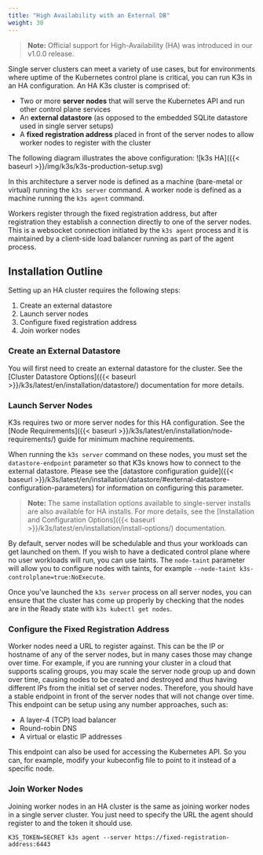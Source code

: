 ```yaml
---
title: "High Availability with an External DB"
weight: 30
---
```


>**Note:** Official support for High-Availability (HA) was introduced in our v1.0.0 release.

Single server clusters can meet a variety of use cases, but for environments where uptime of the Kubernetes control plane is critical, you can run K3s in an HA configuration. An HA K3s cluster is comprised of:

* Two or more **server nodes** that will serve the Kubernetes API and run other control plane services
* An **external datastore** (as opposed to the embedded SQLite datastore used in single server setups)
* A **fixed registration address** placed in front of the server nodes to allow worker nodes to register with the cluster

The following diagram illustrates the above configuration:
![k3s HA]({{< baseurl >}}/img/k3s/k3s-production-setup.svg)

In this architecture a server node is defined as a machine (bare-metal or virtual) running the `k3s server` command. A worker node is defined as a machine running the `k3s agent` command.

Workers register through the fixed registration address, but after registration they establish a connection directly to one of the server nodes. This is a websocket connection initiated by the `k3s agent` process and it is maintained by a client-side load balancer running as part of the agent process.

Installation Outline
--------------------
Setting up an HA cluster requires the following steps:

1. Create an external datastore
2. Launch server nodes
3. Configure fixed registration address
4. Join worker nodes

### Create an External Datastore
You will first need to create an external datastore for the cluster. See the [Cluster Datastore Options]({{< baseurl >}}/k3s/latest/en/installation/datastore/) documentation for more details.

### Launch Server Nodes
K3s requires two or more server nodes for this HA configuration. See the [Node Requirements]({{< baseurl >}}/k3s/latest/en/installation/node-requirements/) guide for minimum machine requirements.

When running the `k3s server` command on these nodes, you must set the `datastore-endpoint` parameter so that K3s knows how to connect to the external datastore. Please see the [datastore configuration guide]({{< baseurl >}}/k3s/latest/en/installation/datastore/#external-datastore-configuration-parameters) for information on configuring this parameter.

> **Note:** The same installation options available to single-server installs are also available for HA installs. For more details, see the [Installation and Configuration Options]({{< baseurl >}}/k3s/latest/en/installation/install-options/) documentation.

By default, server nodes will be schedulable and thus your workloads can get launched on them. If you wish to have a dedicated control plane where no user workloads will run, you can use taints. The <span style='white-space: nowrap'>`node-taint`</span> parameter will allow you to configure nodes with taints, for example <span style='white-space: nowrap'>`--node-taint k3s-controlplane=true:NoExecute`</span>.

Once you've launched the `k3s server` process on all server nodes, you can ensure that the cluster has come up properly by checking that the nodes are in the Ready state with `k3s kubectl get nodes`.

### Configure the Fixed Registration Address
Worker nodes need a URL to register against. This can be the IP or hostname of any of the server nodes, but in many cases those may change over time. For example, if you are running your cluster in a cloud that supports scaling groups, you may scale the server node group up and down over time, causing nodes to be created and destroyed and thus having different IPs from the initial set of server nodes. Therefore, you should have a stable endpoint in front of the server nodes that will not change over time. This endpoint can be setup using any number approaches, such as:

* A layer-4 (TCP) load balancer
* Round-robin DNS
* A virtual or elastic IP addresses

This endpoint can also be used for accessing the Kubernetes API. So you can, for example, modify your kubeconfig file to point to it instead of a specific node.

### Join Worker Nodes
Joining worker nodes in an HA cluster is the same as joining worker nodes in a single server cluster. You just need to specify the URL the agent should register to and the token it should use.
```
K3S_TOKEN=SECRET k3s agent --server https://fixed-registration-address:6443
```
